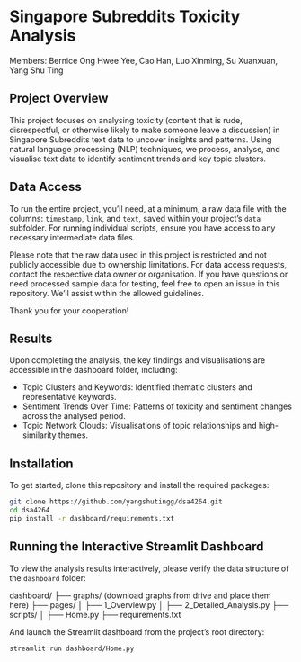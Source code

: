 # Singapore Subreddits Toxicity Analysis  
Members: Bernice Ong Hwee Yee, Cao Han, Luo Xinming, Su Xuanxuan, Yang Shu Ting

## Project Overview
This project focuses on analysing toxicity (content that is rude, disrespectful, or otherwise likely to make someone leave a discussion) in Singapore Subreddits text data to uncover insights and patterns. Using natural language processing (NLP) techniques, we process, analyse, and visualise text data to identify sentiment trends and key topic clusters.

## Data Access
To run the entire project, you’ll need, at a minimum, a raw data file with the columns: `timestamp`, `link`, and `text`, saved within your project’s `data` subfolder. For running individual scripts, ensure you have access to any necessary intermediate data files.

Please note that the raw data used in this project is restricted and not publicly accessible due to ownership limitations. For data access requests, contact the respective data owner or organisation. If you have questions or need processed sample data for testing, feel free to open an issue in this repository. We’ll assist within the allowed guidelines.

Thank you for your cooperation!

## Results
Upon completing the analysis, the key findings and visualisations are accessible in the dashboard folder, including:

- Topic Clusters and Keywords: Identified thematic clusters and representative keywords.
- Sentiment Trends Over Time: Patterns of toxicity and sentiment changes across the analysed period.
- Topic Network Clouds: Visualisations of topic relationships and high-similarity themes.

## Installation
To get started, clone this repository and install the required packages:

```bash
git clone https://github.com/yangshutingg/dsa4264.git
cd dsa4264
pip install -r dashboard/requirements.txt
```

## Running the Interactive Streamlit Dashboard

To view the analysis results interactively, please verify the data structure of the `dashboard` folder:

dashboard/
├── graphs/ (download graphs from drive and place them here)
├── pages/
│   ├── 1_Overview.py
│   ├── 2_Detailed_Analysis.py
├── scripts/
│   ├── Home.py
├── requirements.txt

And launch the Streamlit dashboard from the project’s root directory:

```bash
streamlit run dashboard/Home.py
```
